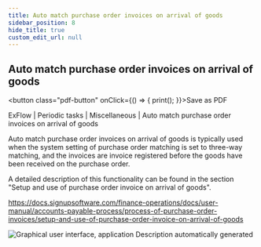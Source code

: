 ```yaml
---
title: Auto match purchase order invoices on arrival of goods
sidebar_position: 8
hide_title: true
custom_edit_url: null
---
```

## Auto match purchase order invoices on arrival of goods 
<button class="pdf-button" onClick={() => { print(); }}>Save as PDF</button>

ExFlow \| Periodic tasks \| Miscellaneous \| Auto match purchase order invoices on arrival of goods

Auto match purchase order invoices on arrival of goods is typically used when the system setting of purchase order matching is set to three-way matching, and the invoices are invoice registered before the goods have been received on the purchase order.

A detailed description of this functionality can be found in the section "Setup and use of purchase order invoice on arrival of goods".

https://docs.signupsoftware.com/finance-operations/docs/user-manual/accounts-payable-process/process-of-purchase-order-invoices/setup-and-use-of-purchase-order-invoice-on-arrival-of-goods


![Graphical user interface, application Description automatically generated](@site/static/img/media/image129.png)


